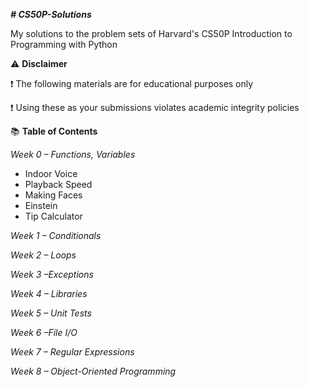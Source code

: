 **_\# CS50P-Solutions_**

My solutions to the problem sets of Harvard's CS50P Introduction to Programming with Python

⚠️ **Disclaimer**

❗ The following materials are for educational purposes only

❗ Using these as your submissions violates academic integrity policies

📚 **Table of Contents**

_Week 0 –  Functions, Variables_

- Indoor Voice
- Playback Speed
- Making Faces
- Einstein
- Tip Calculator

_Week 1 – Conditionals_

_Week 2 – Loops_

_Week 3 –Exceptions_

_Week 4 – Libraries_

_Week 5 – Unit Tests_

_Week 6 –File I/O_

_Week 7 – Regular Expressions_

_Week 8 – Object-Oriented Programming_
